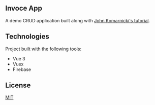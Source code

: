 ## Invoce App
 A demo CRUD application built along with [John Komarnicki's tutorial](https://www.youtube.com/watch?v=vsJtN54aA7w).

## Technologies
Project built with the following tools:

* Vue 3
* Vuex
* Firebase

## License
[MIT](https://choosealicense.com/licenses/mit/)
